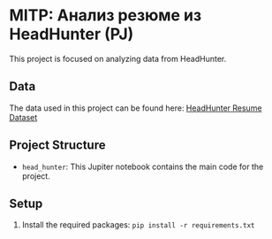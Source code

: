 # MITP: Анализ резюме из HeadHunter (PJ)

This project is focused on analyzing data from HeadHunter.

## Data

The data used in this project can be found here: [HeadHunter Resume Dataset](https://drive.google.com/file/d/1jBGEaDiMDN3VCN7y9llfE4CrqlWDE1Cb/view?usp=share_link)

## Project Structure

- `head_hunter`: This Jupiter notebook contains the main code for the project.

## Setup

1. Install the required packages: `pip install -r requirements.txt`